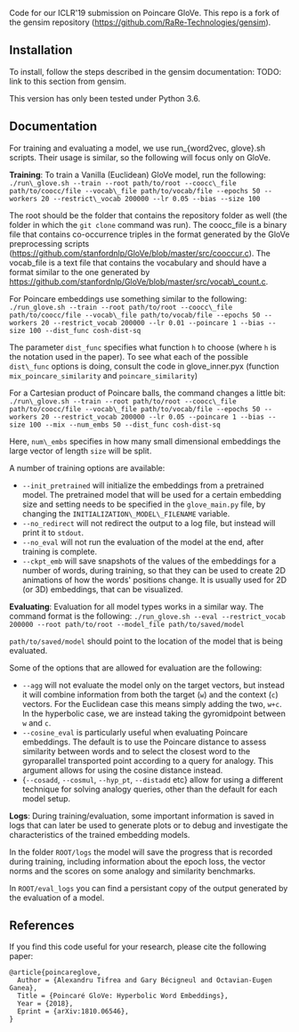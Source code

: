 Code for our ICLR'19 submission on Poincare GloVe. This repo is a fork of the gensim repository (https://github.com/RaRe-Technologies/gensim).

Installation
------------

To install, follow the steps described in the gensim documentation:
TODO: link to this section from gensim.


This version has only been tested under Python 3.6.

Documentation
-------------

For training and evaluating a model, we use run\_{word2vec, glove}.sh scripts.
Their usage is similar, so the following will focus only on GloVe.

**Training**:
To train a Vanilla (Euclidean) GloVe model, run the following:
`./run\_glove.sh --train --root path/to/root --coocc\_file path/to/coocc/file --vocab\_file path/to/vocab/file --epochs 50 --workers 20 --restrict\_vocab 200000 --lr 0.05 --bias --size 100`

The root should be the folder that contains the repository folder as well (the
folder in which the `git clone` command was run). The coocc\_file is a binary
file that contains co-occurrence triples in the format generated by the GloVe
preprocessing scripts
(https://github.com/stanfordnlp/GloVe/blob/master/src/cooccur.c). The
vocab\_file is a text file that contains the vocabulary and should have a format
similar to the one generated by
https://github.com/stanfordnlp/GloVe/blob/master/src/vocab\_count.c.

For Poincare embeddings use something similar to the following:
`./run_glove.sh --train --root path/to/root --coocc\_file path/to/coocc/file --vocab\_file path/to/vocab/file --epochs 50 --workers 20 --restrict_vocab 200000 --lr 0.01 --poincare 1 --bias --size 100 --dist_func cosh-dist-sq`

The parameter `dist_func` specifies what function `h` to choose (where `h` is
the notation used in the paper). To see what each of the possible `dist\_func`
options is doing, consult the code in glove\_inner.pyx (function
`mix_poincare_similarity` and `poincare_similarity`)

For a Cartesian product of Poincare balls, the command changes a little bit:
`./run\_glove.sh --train --root path/to/root --coocc\_file path/to/coocc/file --vocab\_file path/to/vocab/file --epochs 50 --workers 20 --restrict_vocab 200000 --lr 0.05 --poincare 1 --bias --size 100 --mix --num_embs 50 --dist_func cosh-dist-sq`

Here, `num\_embs` specifies in how many small dimensional embeddings the large
vector of length `size` will be split.

A number of training options are available:
- `--init_pretrained` will initialize the embeddings from a pretrained model.
The pretrained model that will be used for a certain embedding size and setting
needs to be specified in the `glove_main.py` file, by changing the
`INITIALIZATION\_MODEL\_FILENAME` variable.
- `--no_redirect` will not redirect the output to a log file, but instead will
print it to `stdout`.
- `--no_eval` will not run the evaluation of the model at the end, after
training is complete.
- `--ckpt_emb` will save snapshots of the values of the embeddings for a number
of words, during training, so that they can be used to create 2D animations of
how the words' positions change. It is usually used for 2D (or 3D) embeddings,
that can be visualized.

**Evaluating**:
Evaluation for all model types works in a similar way. The command format is the
following:
`./run_glove.sh --eval --restrict_vocab 200000 --root path/to/root --model_file path/to/saved/model`

`path/to/saved/model` should point to the location of the model that is being
evaluated.

Some of the options that are allowed for evaluation are the following:
- `--agg` will not evaluate the model only on the target vectors, but instead it
will combine information from both the target (`w`) and the context (`c`)
vectors. For the Euclidean case this means simply adding the two, `w+c`. In the
hyperbolic case, we are instead taking the gyromidpoint between `w` and `c`.
- `--cosine_eval` is particularly useful when evaluating Poincare embeddings.
The default is to use the Poincare distance to assess similarity between words
and to select the closest word to the gyroparallel transported point according
to a query for analogy. This argument allows for using the cosine distance
instead.
- {`--cosadd`, `--cosmul`, `--hyp_pt`, `--distadd` etc} allow for using a
different technique for solving analogy queries, other than the default for each
model setup.

**Logs**:
During training/evaluation, some important information is saved in logs that can
later be used to generate plots or to debug and investigate the characteristics
of the trained embedding models.

In the folder `ROOT/logs` the model will save the progress that is recorded
during training, including information about the epoch loss, the vector norms
and the scores on some analogy and similarity benchmarks.

In `ROOT/eval_logs` you can find a persistant copy of the output generated by
the evaluation of a model.

## References
If you find this code useful for your research, please cite the following paper:
```
@article{poincareglove,
  Author = {Alexandru Tifrea and Gary Bécigneul and Octavian-Eugen Ganea},
  Title = {Poincaré GloVe: Hyperbolic Word Embeddings},
  Year = {2018},
  Eprint = {arXiv:1810.06546},
}
```
